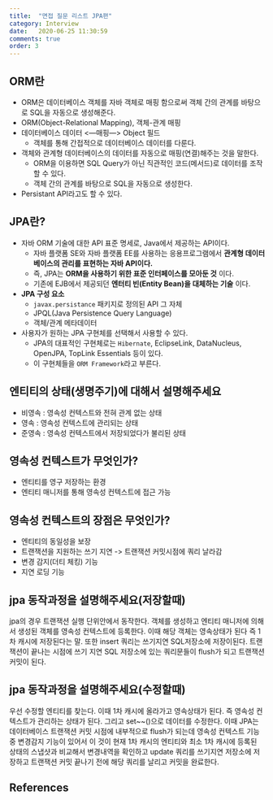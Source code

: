 ```yaml
---
title:  "면접 질문 리스트 JPA편"
category: Interview
date:   2020-06-25 11:30:59
comments: true
order: 3
---
```


## ORM란
* ORM은 데이터베이스 객체를 자바 객체로 매핑 함으로써 객체 간의 관계를 바탕으로 SQL을 자동으로 생성해준다.
* ORM(Object-Relational Mapping), 객체-관계 매핑
* 데이터베이스 데이터 <—매핑—> Object 필드
  + 객체를 통해 간접적으로 데이터베이스 데이터를 다룬다.
* 객체와 관계형 데이터베이스의 데이터를 자동으로 매핑(연결)해주는 것을 말한다.
  + ORM을 이용하면 SQL Query가 아닌 직관적인 코드(메서드)로 데이터를 조작할 수 있다.
  + 객체 간의 관계를 바탕으로 SQL을 자동으로 생성한다.
* Persistant API라고도 할 수 있다.

## JPA란?
* 자바 ORM 기술에 대한 API 표준 명세로, Java에서 제공하는 API이다.
  + 자바 플랫폼 SE와 자바 플랫폼 EE를 사용하는 응용프로그램에서 __관계형 데이터베이스의 관리를 표현하는 자바 API이다.__
  + 즉, JPA는 __ORM을 사용하기 위한 표준 인터페이스를 모아둔 것__ 이다.
  + 기존에 EJB에서 제공되던 __엔터티 빈(Entity Bean)을 대체하는 기술__ 이다.
* __JPA 구성 요소__
  + `javax.persistance` 패키지로 정의된 API 그 자체
  + JPQL(Java Persistence Query Language)
  + 객체/관계 메타데이터
* 사용자가 원하는 JPA 구현체를 선택해서 사용할 수 있다.
  + JPA의 대표적인 구현체로는 `Hibernate`, EclipseLink, DataNucleus, OpenJPA, TopLink Essentials 등이 있다.
  + 이 구현체들을 `ORM Framework`라고 부른다.

## 엔티티의 상태(생명주기)에 대해서 설명해주세요
* 비영속 : 영속성 컨텍스트와 전혀 관계 없는 상태
* 영속 : 영속성 컨텍스트에 관리되는 상태
* 준영속 : 영속성 컨텍스트에서 저장되었다가 불리된 상태

## 영속성 컨텍스트가 무엇인가?
* 엔티티를 영구 저장하는 환경
* 엔티티 매니저를 통해 영속성 컨텍스트에 접근 가능

## 영속성 컨텍스트의 장점은 무엇인가?
* 엔티티의 동일성을 보장
* 트랜잭션을 지원하는 쓰기 지연 -> 트랜잭션 커밋시점에 쿼리 날라감
* 변경 감지(더티 체킹) 기능
* 지연 로딩 기능

## jpa 동작과정을 설명해주세요(저장할때)
jpa의 경우 트랜잭션 실행 단위안에서 동작한다.
객체를 생성하고 엔티티 매니저에 의해서 생성된 객체를 영속성 컨텍스트에 등록한다. 이때 해당 객체는 영속상태가 된다 즉 1차 캐시에 저장된다는 말. 또한 insert 쿼리는 쓰기지연 SQL저장소에 저장이된다.
트랜잭션이 끝나는 시점에 쓰기 지연 SQL 저장소에 있는 쿼리문들이 flush가 되고 트랜잭션 커밋이 된다.

## jpa 동작과정을 설명해주세요(수정할때)
우선 수정할 엔티티를 찾는다. 이때 1차 캐시에 올라가고 영속상태가 된다. 즉 영속성 컨텍스트가 관리하는 상태가 된다.
그리고 set~~()으로 데이터를 수정한다.
이때 JPA는 데이터베이스 트랜잭션 커밋 시점에 내부적으로 flush가 되는데 영속성 컨텍스트 기능중 변경감지 기능이 있어서 이 것이 현재 1차 캐시의 엔티티와 최소 1차 캐시에 등록된 상태의 스냅샷과 비교해서 변경내역을 확인하고 update 쿼리를 쓰기지연 저장소에 저장하고 트랜잭션 커밋 끝나기 전에 해당 쿼리를 날리고 커밋을 완료한다.



## References
